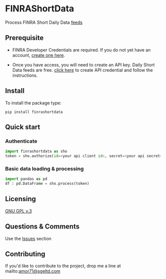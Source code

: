 # FINRAShortData
Process FINRA Short Daily Data [feeds](https://developer.finra.org/docs#query_api-equity-equity_short_interest_standardized)

## Prerequisite

* FINRA Developer Credentials are required. If you do not yet have an account, [create one here](https://developer.finra.org/create-account?Forward_URL=https://gateway.finra.org/app/dfo-console?rcpRedirNum=1).

* Once you have access, you will need to create an API key. Daily Short Data feeds are free. [click here](https://gateway.finra.org/app/api-console/add-credential) to create API credential and follow the instructions.

## Install

To install the package type:

`pip install finrashortdata`

## Quick start

### Authenticate

```python
import finrashortdata as sho
token = sho.authorize(id=<your api client id>, secret=<your api secret>)
```

### Basic data loading & processing

```python
import pandas as pd
df : pd.DataFrame = sho.process(token)
```

## Licensing

[GNU GPL v.3](https://github.com/amor71/FINRAShortData/blob/main/LICENSE)

## Questions & Comments

Use the [Issues](https://github.com/amor71/FINRAShortData/issues) section

## Contributing

If you'd like to contribute to the project, drop me a line at mailto:amor71@sgeltd.com



